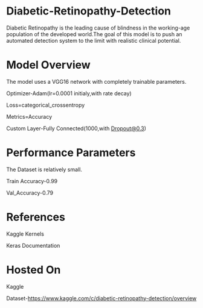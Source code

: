 # Diabetic-Retinopathy-Detection
Diabetic Retinopathy is the leading cause of blindness in the working-age population of the developed world.The goal of this model  is to push an automated detection system to the limit with realistic clinical potential.

# Model Overview
The model uses a VGG16 network with completely trainable parameters.

Optimizer-Adam(lr=0.0001 initialy,with rate decay)

Loss=categorical_crossentropy

Metrics=Accuracy

Custom Layer-Fully Connected(1000,with Dropout@0.3)

# Performance Parameters
The Dataset is relatively small.

Train Accuracy-0.99

Val_Accuracy-0.79

# References
Kaggle Kernels

Keras Documentation

# Hosted On
Kaggle

Dataset-https://www.kaggle.com/c/diabetic-retinopathy-detection/overview
